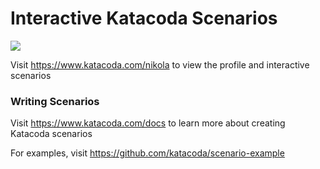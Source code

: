 # Interactive Katacoda Scenarios

[![](http://shields.katacoda.com/katacoda/nikola/count.svg)](https://www.katacoda.com/nikola "Get your profile on Katacoda.com")

Visit https://www.katacoda.com/nikola to view the profile and interactive scenarios

### Writing Scenarios
Visit https://www.katacoda.com/docs to learn more about creating Katacoda scenarios

For examples, visit https://github.com/katacoda/scenario-example
